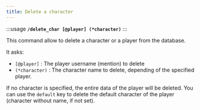 ```yaml
---
title: Delete a character
---
```


:::usage
**`/delete_char [@player] (*character)`**
:::

This command allow to delete a character or a player from the database.

It asks:
- `[@player]` : The player username (mention) to delete
- `(*character)` : The character name to delete, depending of the specified player.

If no character is specified, the entire data of the player will be deleted. You can use the `default` key to delete the default character of the player (character without name, if not set).